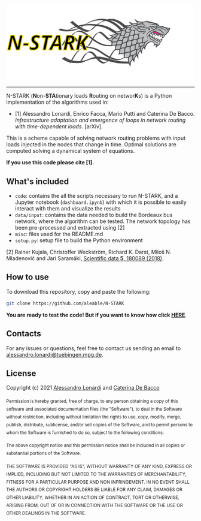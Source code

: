 ![alt text](https://github.com/aleable/N-STARK/blob/main/misc/logo.svg)

___

N-STARK (**N**on-**STA**tionary loads **R**outing on networ**K**s) is a Python implementation of the algorithms used in:

- [1] Alessandro Lonardi, Enrico Facca, Mario Putti and Caterina De Bacco. <i>Infrastructure adaptation and emergence of loops in network routing with time-dependent loads</i>. [arXiv].

This is a scheme capable of solving network routing problems with input loads injected in the nodes that change in time. Optimal solutions are computed solving a dynamical system of equations.

**If you use this code please cite [1].**

## What's included

- ```code```: contains the all the scripts necessary to run N-STARK, and a Jupyter notebook (```dashboard.ipynb```) with which it is possible to easily interact with them and visualize the results
- ```data/input```: contains the data needed to build the Bordeaux bus network, where the algorithm can be tested. The network topology has been pre-processed and extracted using [2]
- ```misc```: files used for the README.md
- ```setup.py```: setup file to build the Python environment

[2] Rainer Kujala, Christoffer Weckström, Richard K. Darst, Miloš N. Mladenović and Jari Saramäki, <a href="https://www.nature.com/articles/sdata201889">Scientific data <b>5</b>, 180089 (2018)</a>.<br/>

## How to use

To download this repository, copy and paste the following:

```bash
git clone https://github.com/aleable/N-STARK
```


**You are ready to test the code! But if you want to know how click [HERE](https://github.com/aleable/N-STARK/tree/main/code)**.

## Contacts

For any issues or questions, feel free to contact us sending an email to <a href="alessandro.lonardi@tuebingen.mpg.de">alessandro.lonardi@tuebingen.mpg.de</a>.

## License

Copyright (c) 2021 <a href="https://aleable.github.io/">Alessandro Lonardi</a> and <a href="https://www.cdebacco.com/">Caterina De Bacco</a>

<sub>Permission is hereby granted, free of charge, to any person obtaining a copy of this software and associated documentation files (the "Software"), to deal in the Software without restriction, including without limitation the rights to use, copy, modify, merge, publish, distribute, sublicense, and/or sell copies of the Software, and to permit persons to whom the Software is furnished to do so, subject to the following conditions:</sub>

<sub>The above copyright notice and this permission notice shall be included in all copies or substantial portions of the Software.</sub>

<sub>THE SOFTWARE IS PROVIDED "AS IS", WITHOUT WARRANTY OF ANY KIND, EXPRESS OR IMPLIED, INCLUDING BUT NOT LIMITED TO THE WARRANTIES OF MERCHANTABILITY, FITNESS FOR A PARTICULAR PURPOSE AND NON INFRINGEMENT. IN NO EVENT SHALL THE AUTHORS OR COPYRIGHT HOLDERS BE LIABLE FOR ANY CLAIM, DAMAGES OR OTHER LIABILITY, WHETHER IN AN ACTION OF CONTRACT, TORT OR OTHERWISE, ARISING FROM, OUT OF OR IN CONNECTION WITH THE SOFTWARE OR THE USE OR OTHER DEALINGS IN THE SOFTWARE.</sub>
